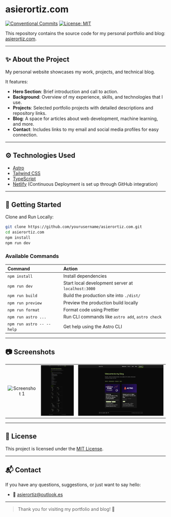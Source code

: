 # asierortiz.com

[![Conventional Commits](https://img.shields.io/badge/Conventional%20Commits-1.0.0-yellow.svg)](https://conventionalcommits.org)
[![License: MIT](https://img.shields.io/badge/License-MIT-green.svg)](LICENSE)

This repository contains the source code for my personal portfolio and blog: [asierortiz.com](https://asierortiz.com/).

---

## ✨ About the Project

My personal website showcases my work, projects, and technical blog.

It features:

- **Hero Section**: Brief introduction and call to action.
- **Background**: Overview of my experience, skills, and technologies that I use.
- **Projects**: Selected portfolio projects with detailed descriptions and repository links.
- **Blog**: A space for articles about web development, machine learning, and more.
- **Contact**: Includes links to my email and social media profiles for easy connection.

---

## ⚙️ Technologies Used

- [Astro](https://astro.build/)
- [Tailwind CSS](https://tailwindcss.com/)
- [TypeScript](https://www.typescriptlang.org/)
- [Netlify](https://www.netlify.com/) (Continuous Deployment is set up through GitHub integration)

---

## 🚀 Getting Started

Clone and Run Locally:

```bash
git clone https://github.com/yourusername/asierortiz.com.git
cd asierortiz.com
npm install
npm run dev
```

### Available Commands

| Command                    | Action                                              |
|:---------------------------|:----------------------------------------------------|
| `npm install`              | Install dependencies                                |
| `npm run dev`              | Start local development server at `localhost:3000`  |
| `npm run build`            | Build the production site into `./dist/`            |
| `npm run preview`          | Preview the production build locally                |
| `npm run format`           | Format code using Prettier                          |
| `npm run astro ...`        | Run CLI commands like `astro add`, `astro check`    |
| `npm run astro -- --help`  | Get help using the Astro CLI                        |

---

## 📷 Screenshots

<table style="border: none; border-collapse: collapse;">
  <tr>
    <td align="center" style="border: none;">
      <img src="./screenshots/screenshot-1.jpg" alt="Screenshot 1" style="max-height: 300px; object-fit: contain;"/>
    </td>
    <td align="center" style="border: none;">
      <img src="./screenshots/screenshot-2.jpg" alt="Screenshot 2" style="max-height: 300px; object-fit: contain;"/>
    </td>
    <td align="center" style="border: none;">
      <img src="./screenshots/screenshot-3.jpg" alt="Screenshot 3" style="max-height: 300px; object-fit: contain;"/>
    </td>
  </tr>
</table>

---

## 📄 License

This project is licensed under the [MIT License](./LICENSE).

---

## 📬 Contact

If you have any questions, suggestions, or just want to say hello:

- 📧 [asierortiz@outlook.es](mailto:asierortiz@outlook.es)

---

> Thank you for visiting my portfolio and blog! 🙌
